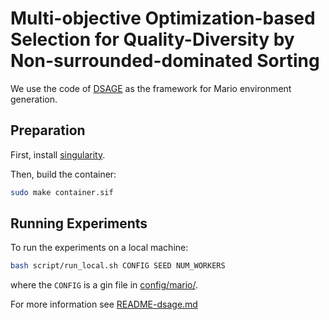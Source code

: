 # Multi-objective Optimization-based Selection for Quality-Diversity by Non-surrounded-dominated Sorting

We use the code of [DSAGE](https://github.com/icaros-usc/dsage) as the framework for Mario environment generation.

## Preparation

First, install [singularity](https://apptainer.org).

Then, build the container:

```sh
sudo make container.sif
```

## Running Experiments

To run the experiments on a local machine:
```sh
bash script/run_local.sh CONFIG SEED NUM_WORKERS
```
where the `CONFIG` is a gin file in [config/mario/](config/mario/).

For more information see [README-dsage.md](README-dsage.md)
